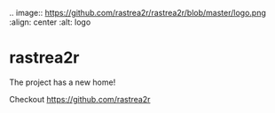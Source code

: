 .. image:: https://github.com/rastrea2r/rastrea2r/blob/master/logo.png
   :align: center
   :alt: logo

# rastrea2r

The project has a new home!

Checkout https://github.com/rastrea2r

